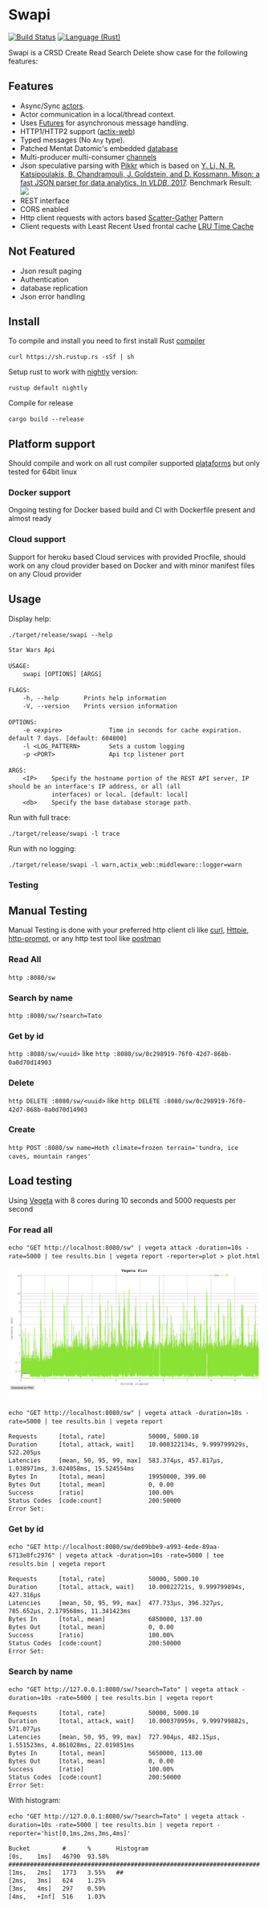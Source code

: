 # Swapi

[![Build Status](https://travis-ci.org/mmacedoeu/swapi.svg?branch=master)](https://travis-ci.org/mmacedoeu/swapi)
[![Language (Rust)](https://img.shields.io/badge/powered_by-Rust-blue.svg)](http://www.rust-lang.org/)

Swapi is a CRSD Create Read Search Delete show case for the following features:

## Features

* Async/Sync [actors](https://github.com/actix/actix).
* Actor communication in a local/thread context.
* Uses [Futures](https://crates.io/crates/futures) for asynchronous message handling.
* HTTP1/HTTP2 support ([actix-web](https://github.com/actix/actix-web))
* Typed messages (No `Any` type).
* Patched Mentat Datomic's embedded [database](https://github.com/mmacedoeu/mentat)
* Multi-producer multi-consumer [channels](https://github.com/crossbeam-rs/crossbeam-channel)
* Json speculative parsing with [Pikkr](https://github.com/pikkr/pikkr) which is based on [Y. Li, N. R. Katsipoulakis, B. Chandramouli, J. Goldstein, and D. Kossmann. Mison: a fast JSON parser for data analytics. In *VLDB*, 2017](http://www.vldb.org/pvldb/vol10/p1118-li.pdf). Benchmark Result:
![](https://raw.githubusercontent.com/pikkr/pikkr/master/img/benchmark.png)
* REST interface
* CORS enabled
* Http client requests with actors based [Scatter-Gather](http://www.enterpriseintegrationpatterns.com/patterns/messaging/BroadcastAggregate.html) Pattern
* Client requests with Least Recent Used frontal cache [LRU Time Cache](https://github.com/maidsafe/lru_time_cache)

## Not Featured

* Json result paging
* Authentication
* database replication
* Json error handling

## Install

To compile and install you need to first install Rust [compiler](https://www.rust-lang.org/en-US/install.html)

`curl https://sh.rustup.rs -sSf | sh`

Setup rust to work with [nightly](https://github.com/rust-lang-nursery/rustup.rs#working-with-nightly-rust) version:

`rustup default nightly`

Compile for release

`cargo build --release`

## Platform support

Should compile and work on all rust compiler supported [plataforms](https://forge.rust-lang.org/platform-support.html) but only tested for 64bit linux

### Docker support

Ongoing testing for Docker based build and CI with Dockerfile present and almost ready

### Cloud support

Support for heroku based Cloud services with provided Procfile, should work on any cloud provider based on Docker and with minor manifest files on any Cloud provider

## Usage

Display help:

`./target/release/swapi --help`

```
Star Wars Api

USAGE:
    swapi [OPTIONS] [ARGS]

FLAGS:
    -h, --help       Prints help information
    -V, --version    Prints version information

OPTIONS:
    -e <expire>             Time in seconds for cache expiration. default 7 days. [default: 604800]
    -l <LOG_PATTERN>        Sets a custom logging
    -p <PORT>               Api tcp listener port

ARGS:
    <IP>    Specify the hostname portion of the REST API server, IP should be an interface's IP address, or all (all
            interfaces) or local. [default: local]
    <db>    Specify the base database storage path.
```

Run with full trace:

`./target/release/swapi -l trace`

Run with no logging:

`./target/release/swapi -l warn,actix_web::middleware::logger=warn`

### Testing

## Manual Testing

Manual Testing is done with your preferred http client cli like [curl](https://github.com/curl/curl), [Httpie](https://github.com/jakubroztocil/httpie), [http-prompt](https://github.com/eliangcs/http-prompt), or any http test tool like [postman](https://www.getpostman.com/)

### Read All

`http :8080/sw`

### Search by name

`http :8080/sw/?search=Tato`

### Get by id

`http :8080/sw/<uuid>` like `http :8080/sw/0c298919-76f0-42d7-868b-0a0d70d14903`

### Delete

`http DELETE :8080/sw/<uuid>` like `http DELETE :8080/sw/0c298919-76f0-42d7-868b-0a0d70d14903`

### Create

`http POST :8080/sw name=Hoth climate=frozen terrain='tundra, ice caves, mountain ranges'`

## Load testing

Using [Vegeta](https://github.com/tsenart/vegeta) with 8 cores during 10 seconds and 5000 requests per second

### For read all

`echo "GET http://localhost:8080/sw" | vegeta attack -duration=10s -rate=5000 | tee results.bin | vegeta report -reporter=plot > plot.html`

![alt text](https://github.com/mmacedoeu/swapi/raw/master/vegeta-plot.png "Read All Latency plot")

`echo "GET http://localhost:8080/sw" | vegeta attack -duration=10s -rate=5000 | tee results.bin | vegeta report`

```
Requests      [total, rate]            50000, 5000.10
Duration      [total, attack, wait]    10.000322134s, 9.999799929s, 522.205µs
Latencies     [mean, 50, 95, 99, max]  583.374µs, 457.817µs, 1.038971ms, 3.024058ms, 15.524554ms
Bytes In      [total, mean]            19950000, 399.00
Bytes Out     [total, mean]            0, 0.00
Success       [ratio]                  100.00%
Status Codes  [code:count]             200:50000
Error Set:
```

### Get by id

`echo "GET http://localhost:8080/sw/de09bbe9-a993-4ede-89aa-6713e8fc2976" | vegeta attack -duration=10s -rate=5000 | tee results.bin | vegeta report`

```
Requests      [total, rate]            50000, 5000.10
Duration      [total, attack, wait]    10.00022721s, 9.999799894s, 427.316µs
Latencies     [mean, 50, 95, 99, max]  477.733µs, 396.327µs, 785.652µs, 2.179568ms, 11.341423ms
Bytes In      [total, mean]            6850000, 137.00
Bytes Out     [total, mean]            0, 0.00
Success       [ratio]                  100.00%
Status Codes  [code:count]             200:50000  
Error Set:
```

### Search by name

`echo "GET http://127.0.0.1:8080/sw/?search=Tato" | vegeta attack -duration=10s -rate=5000 | tee results.bin | vegeta report`

```
Requests      [total, rate]            50000, 5000.10
Duration      [total, attack, wait]    10.000370959s, 9.999799882s, 571.077µs
Latencies     [mean, 50, 95, 99, max]  727.904µs, 482.15µs, 1.551523ms, 4.861028ms, 22.019851ms
Bytes In      [total, mean]            5650000, 113.00
Bytes Out     [total, mean]            0, 0.00
Success       [ratio]                  100.00%
Status Codes  [code:count]             200:50000
Error Set:
```

With histogram:

`echo "GET http://127.0.0.1:8080/sw/?search=Tato" | vegeta attack -duration=10s -rate=5000 | tee results.bin | vegeta report -reporter='hist[0,1ms,2ms,3ms,4ms]'`

```
Bucket         #      %       Histogram
[0s,    1ms]   46790  93.58%  ######################################################################
[1ms,   2ms]   1773   3.55%   ##
[2ms,   3ms]   624    1.25%
[3ms,   4ms]   297    0.59%
[4ms,   +Inf]  516    1.03%
```

